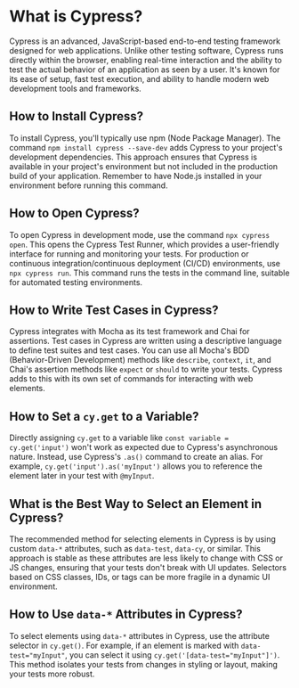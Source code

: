 # What is Cypress?

Cypress is an advanced, JavaScript-based end-to-end testing framework designed for web applications. Unlike other testing software, Cypress runs directly within the browser, enabling real-time interaction and the ability to test the actual behavior of an application as seen by a user. It's known for its ease of setup, fast test execution, and ability to handle modern web development tools and frameworks.

## How to Install Cypress?

To install Cypress, you'll typically use npm (Node Package Manager). The command `npm install cypress --save-dev` adds Cypress to your project's development dependencies. This approach ensures that Cypress is available in your project's environment but not included in the production build of your application. Remember to have Node.js installed in your environment before running this command.

## How to Open Cypress?

To open Cypress in development mode, use the command `npx cypress open`. This opens the Cypress Test Runner, which provides a user-friendly interface for running and monitoring your tests. For production or continuous integration/continuous deployment (CI/CD) environments, use `npx cypress run`. This command runs the tests in the command line, suitable for automated testing environments.

## How to Write Test Cases in Cypress?

Cypress integrates with Mocha as its test framework and Chai for assertions. Test cases in Cypress are written using a descriptive language to define test suites and test cases. You can use all Mocha's BDD (Behavior-Driven Development) methods like `describe`, `context`, `it`, and Chai's assertion methods like `expect` or `should` to write your tests. Cypress adds to this with its own set of commands for interacting with web elements.

## How to Set a `cy.get` to a Variable?

Directly assigning `cy.get` to a variable like `const variable = cy.get('input')` won't work as expected due to Cypress's asynchronous nature. Instead, use Cypress's `.as()` command to create an alias. For example, `cy.get('input').as('myInput')` allows you to reference the element later in your test with `@myInput`.

## What is the Best Way to Select an Element in Cypress?

The recommended method for selecting elements in Cypress is by using custom `data-*` attributes, such as `data-test`, `data-cy`, or similar. This approach is stable as these attributes are less likely to change with CSS or JS changes, ensuring that your tests don't break with UI updates. Selectors based on CSS classes, IDs, or tags can be more fragile in a dynamic UI environment.

## How to Use `data-*` Attributes in Cypress?

To select elements using `data-*` attributes in Cypress, use the attribute selector in `cy.get()`. For example, if an element is marked with `data-test="myInput"`, you can select it using `cy.get('[data-test="myInput"]')`. This method isolates your tests from changes in styling or layout, making your tests more robust.
